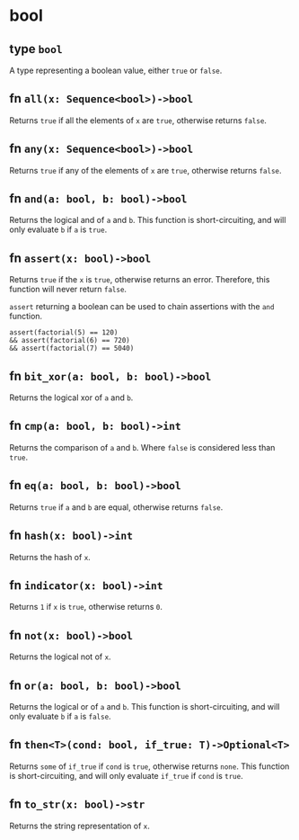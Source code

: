# bool

## type `bool`

A type representing a boolean value, either `true` or `false`.

## fn `all(x: Sequence<bool>)->bool`

Returns `true` if all the elements of `x` are `true`, otherwise returns `false`.

## fn `any(x: Sequence<bool>)->bool`

Returns `true` if any of the elements of `x` are `true`, otherwise returns `false`.

## fn `and(a: bool, b: bool)->bool`

Returns the logical and of `a` and `b`. This function is short-circuiting, and will only evaluate `b` if `a` is `true`.

## fn `assert(x: bool)->bool`

Returns `true` if the `x` is `true`, otherwise returns an error. Therefore, this function will never return `false`.

`assert` returning a boolean can be used to chain assertions with the `and` function.

```xray
assert(factorial(5) == 120)
&& assert(factorial(6) == 720)
&& assert(factorial(7) == 5040)
```

## fn `bit_xor(a: bool, b: bool)->bool`

Returns the logical xor of `a` and `b`.

## fn `cmp(a: bool, b: bool)->int`

Returns the comparison of `a` and `b`. Where `false` is considered less than `true`.

## fn `eq(a: bool, b: bool)->bool`

Returns `true` if `a` and `b` are equal, otherwise returns `false`.

## fn `hash(x: bool)->int`

Returns the hash of `x`.

## fn `indicator(x: bool)->int`

Returns `1` if `x` is `true`, otherwise returns `0`.

## fn `not(x: bool)->bool`

Returns the logical not of `x`.

## fn `or(a: bool, b: bool)->bool`

Returns the logical or of `a` and `b`. This function is short-circuiting, and will only evaluate `b` if `a` is `false`.

## fn `then<T>(cond: bool, if_true: T)->Optional<T>`

Returns `some` of `if_true` if `cond` is `true`, otherwise returns `none`. This function is short-circuiting, and will only evaluate `if_true` if `cond` is `true`.

## fn `to_str(x: bool)->str`

Returns the string representation of `x`.